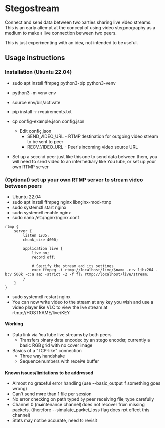 # Stegostream
Connect and send data between two parties sharing live video streams. This is an early attempt at the concept of using video steganography as a medium to make a live connection between two peers.

This is just experimenting with an idea, not intended to be useful.

## Usage instructions
### Installation (Ubuntu 22.04)
- sudo apt install ffmpeg python3-pip python3-venv
- python3 -m venv env
- source env/bin/activate
- pip install -r requirements.txt

- cp config-example.json config.json
  - Edit config.json
    - SEND_VIDEO_URL - RTMP destination for outgoing video stream to be sent to peer
    - RECV_VIDEO_URL - Peer's incoming video source URL
- Set up a second peer just like this one to send data between them, you will need to send video to an intermediary like YouTube, or set up your own RTMP server


### (Optional) set up your own RTMP server to stream video between peers
- Ubuntu 22.04
- sudo apt install ffmpeg nginx libnginx-mod-rtmp
- sudo systemctl start nginx
- sudo systemctl enable nginx
- sudo nano /etc/nginx/nginx.conf
```
rtmp {
    server {
        listen 1935;
        chunk_size 4000;

        application live {
            live on;
            record off;

            # Specify the stream and its settings
            exec ffmpeg -i rtmp://localhost/live/$name -c:v libx264 -b:v 500k -c:a aac -strict -2 -f flv rtmp://localhost/live/stream;
        }
    }
}
```
- sudo systemctl restart nginx
- You can now write video to the stream at any key you wish and use a video player like VLC to view the live stream at rtmp://HOSTNAME/live/KEY


#### Working
- Data link via YouTube live streams by both peers
  - Transfers binary data encoded by an stego encoder, currently a basic RGB grid with no cover image
- Basics of a "TCP-like" connection
  - Three way handshake
  - Sequence numbers with receive buffer


#### Known issues/limitations to be addressed
- Almost no graceful error handling (use --basic_output if something goes wrong)
- Can't send more than 1 file per session
- No error checking on path typed by peer receiving file, type carefully
- Channel 0 (maintenance channel) does not recover from missing packets. (therefore --simulate_packet_loss flag does not effect this channel)
- Stats may not be accurate, need to revisit
